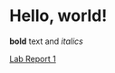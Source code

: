 # Hello, world!

**bold** text and _italics_

[Lab Report 1](https://k-bastian.github.io/cse15l-lab-reports/lab-report-1-week-0.html)
